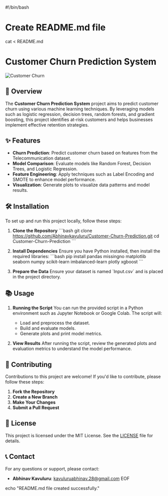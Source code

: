 #!/bin/bash

# Create README.md file
cat <<EOF > README.md
# Customer Churn Prediction System

![Customer Churn](https://example.com/your-image.png)  <!-- Replace with a relevant image URL -->

## 🚀 Overview

The **Customer Churn Prediction System** project aims to predict customer churn using various machine learning techniques. By leveraging models such as logistic regression, decision trees, random forests, and gradient boosting, this project identifies at-risk customers and helps businesses implement effective retention strategies.

## ✨ Features

- **Churn Prediction**: Predict customer churn based on features from the Telecommunication dataset.
- **Model Comparison**: Evaluate models like Random Forest, Decision Trees, and Logistic Regression.
- **Feature Engineering**: Apply techniques such as Label Encoding and SMOTE to enhance model performance.
- **Visualization**: Generate plots to visualize data patterns and model results.

## 🛠️ Installation

To set up and run this project locally, follow these steps:

1. **Clone the Repository**
   \`\`\`bash
   git clone https://github.com/Abhinavkavuluru/Customer-Churn-Prediction.git
   cd Customer-Churn-Prediction
   \`\`\`

2. **Install Dependencies**
   Ensure you have Python installed, then install the required libraries:
   \`\`\`bash
   pip install pandas missingno matplotlib seaborn numpy scikit-learn imbalanced-learn plotly xgboost
   \`\`\`

3. **Prepare the Data**
   Ensure your dataset is named \`Input.csv\` and is placed in the project directory.

## 📚 Usage

1. **Running the Script**
   You can run the provided script in a Python environment such as Jupyter Notebook or Google Colab. The script will:
   - Load and preprocess the dataset.
   - Build and evaluate models.
   - Generate plots and print model metrics.

2. **View Results**
   After running the script, review the generated plots and evaluation metrics to understand the model performance.

## 🤝 Contributing

Contributions to this project are welcome! If you'd like to contribute, please follow these steps:

1. **Fork the Repository**
2. **Create a New Branch**
3. **Make Your Changes**
4. **Submit a Pull Request**

## 📜 License

This project is licensed under the MIT License. See the [LICENSE](LICENSE) file for details.

## 📞 Contact

For any questions or support, please contact:
- **Abhinav Kavuluru**: [kavuluruabhinav.28@gmail.com](mailto:kavuluruabhinav.28@gmail.com)
EOF

echo "README.md file created successfully."


